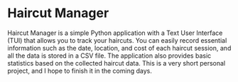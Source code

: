 # Haircut Manager

Haircut Manager is a simple Python application with a Text User Interface (TUI) that allows you to track your haircuts. You can easily record essential information such as the date, location, and cost of each haircut session, and all the data is stored in a CSV file. The application also provides basic statistics based on the collected haircut data. This is a very short personal project, and I hope to finish it in the coming days.



